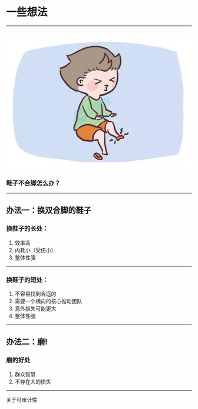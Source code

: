 # 一些想法
---
![](1.jpg)
---
### 鞋子不合脚怎么办？
---
办法一：换双合脚的鞋子
---
### 换鞋子的长处：

1. 效率高
2. 内耗小（受伤小）
2. 整体性强
---
### 换鞋子的短处：

1. 不容易找到合适的
2. 需要一个横向的核心推动团队
2. 意外损失可能更大
2. 整体性强
---
办法二：磨!
---
### 磨的好处

1. 群众智慧
2. 不存在大的损失
---
关于可审计性